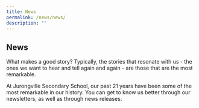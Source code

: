 ```yaml
---
title: News
permalink: /news/news/
description: ""
---
```

## News

What makes a good story? Typically, the stories that resonate with us - the ones we want to hear and tell again and again - are those that are the most remarkable. 

At Jurongville Secondary School, our past 21 years have been some of the most remarkable in our history. You can get to know us better through our newsletters, as well as through news releases.